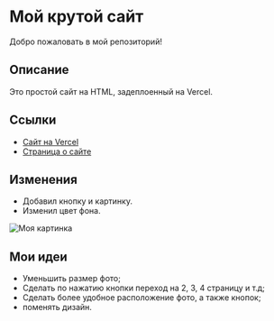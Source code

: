 # Мой крутой сайт
Добро пожаловать в мой репозиторий!

## Описание
Это простой сайт на HTML, задеплоенный на Vercel.

## Ссылки
- [Сайт на Vercel](https://my-project123-theta.vercel.app)
- [Страница о сайте](https://my-project123-theta.vercel.app/about.html)

## Изменения
- Добавил кнопку и картинку.
- Изменил цвет фона.

![Моя картинка](https://yandex.ru/images/search?family=yes&img_url=http%3A%2F%2Fi.kafushka.ru%2Fi%2Fce%2F74%2Fce74c3fcd8ed97eacbaa3cb180079181.jpg&lr=68&pos=0&rpt=simage&source=serp&text=%D1%87%D0%B5%D0%B1%D1%83%D1%80%D0%B5%D0%BA)

## Мои идеи
- Уменьшить размер фото;
- Сделать по нажатию кнопки переход на 2, 3, 4 страницу и т.д;
- Сделать более удобное расположение фото, а также кнопок;
- поменять дизайн.
